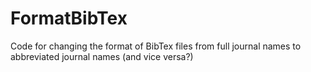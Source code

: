 # FormatBibTex
Code for changing the format of BibTex files from full journal names to abbreviated journal names (and vice versa?)
